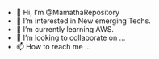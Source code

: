 - 👋 Hi, I’m @MamathaRepository
- 👀 I’m interested in New emerging Techs.
- 🌱 I’m currently learning AWS.
- 💞️ I’m looking to collaborate on ...
- 📫 How to reach me ...

<!---
MamathaRepository/MamathaRepository is a ✨ special ✨ repository because its `README.md` (this file) appears on your GitHub profile.
You can click the Preview link to take a look at your changes.
--->
